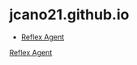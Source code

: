 # jcano21.github.io

- [Reflex Agent](https://github.com/jcano21/jcano21.github.io/blob/main/reflex_agent.html)

[Reflex Agent](https://jcano21.github.io/artificial_intelligence_js/reflex_agent.html)
